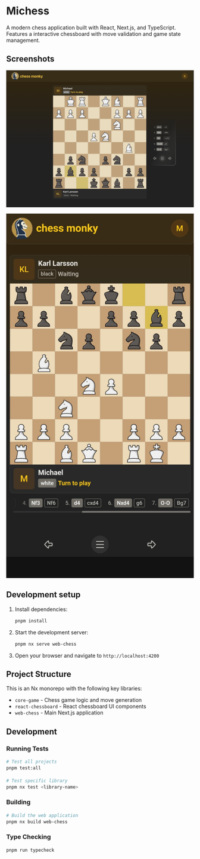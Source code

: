 # Michess

A modern chess application built with React, Next.js, and TypeScript. Features a interactive chessboard with move validation and game state management.

## Screenshots

![Desktop View](screenshots/desktop-view.png)

![Mobile View](screenshots/mobile-view.png)

## Development setup

1. Install dependencies:

   ```bash
   pnpm install
   ```

2. Start the development server:

   ```bash
   pnpm nx serve web-chess
   ```

3. Open your browser and navigate to `http://localhost:4200`

## Project Structure

This is an Nx monorepo with the following key libraries:

- `core-game` - Chess game logic and move generation
- `react-chessboard` - React chessboard UI components
- `web-chess` - Main Next.js application

## Development

### Running Tests

```bash
# Test all projects
pnpm test:all

# Test specific library
pnpm nx test <library-name>
```

### Building

```bash
# Build the web application
pnpm nx build web-chess
```

### Type Checking

```bash
pnpm run typecheck
```
